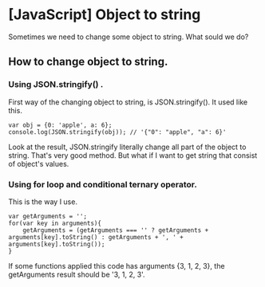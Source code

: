[JavaScript] Object to string
===========
Sometimes we need to change some object to string. What sould we do?
## How to change object to string.
### Using JSON.stringify() .
First way of the changing object to string, is JSON.stringify().
It used like this.
```
var obj = {0: 'apple', a: 6};
console.log(JSON.stringify(obj)); // '{"0": "apple", "a": 6}'
```
Look at the result, JSON.stringify literally change all part of the object to string.
That's very good method. But what if I want to get string that consist of object's values.

### Using for loop and conditional ternary operator.
This is the way I use.
```
var getArguments = '';
for(var key in arguments){
    getArguments = (getArguments === '' ? getArguments + arguments[key].toString() : getArguments + ', ' + arguments[key].toString());
}
```
If some functions applied this code has arguments {3, 1, 2, 3}, the getArguments result should be '3, 1, 2, 3'.